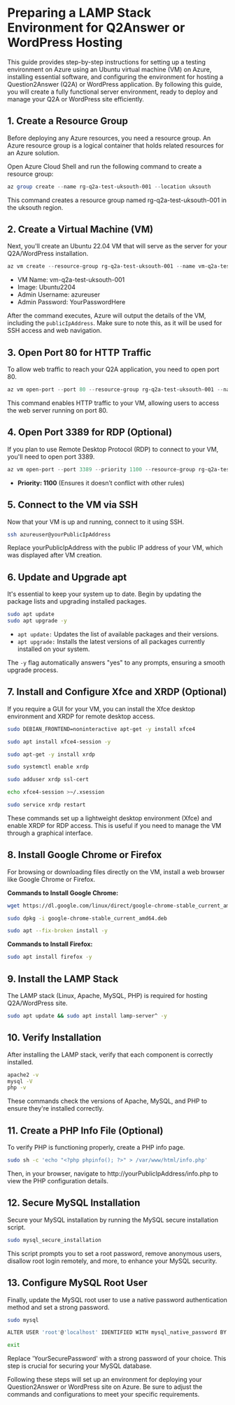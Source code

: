 # Preparing a LAMP Stack Environment for Q2Answer or WordPress Hosting

This guide provides step-by-step instructions for setting up a testing environment on Azure using an Ubuntu virtual machine (VM) on Azure, installing essential software, and configuring the environment for hosting a Question2Answer (Q2A) or WordPress application. By following this guide, you will create a fully functional server environment, ready to deploy and manage your Q2A or WordPress site efficiently.

## 1. Create a Resource Group

Before deploying any Azure resources, you need a resource group. An Azure resource group is a logical container that holds related resources for an Azure solution.

Open Azure Cloud Shell and run the following command to create a resource group:

```powershell
az group create --name rg-q2a-test-uksouth-001 --location uksouth
```
This command creates a resource group named rg-q2a-test-uksouth-001 in the uksouth region.

## 2. Create a Virtual Machine (VM)

Next, you'll create an Ubuntu 22.04 VM that will serve as the server for your Q2A/WordPress installation.

```powershell
az vm create --resource-group rg-q2a-test-uksouth-001 --name vm-q2a-test-uksouth-001 --image Ubuntu2204 --admin-username azureuser  --admin-password 'password'
```

- VM Name: vm-q2a-test-uksouth-001
- Image: Ubuntu2204
- Admin Username: azureuser
- Admin Password: YourPasswordHere

After the command executes, Azure will output the details of the VM, including the `publicIpAddress`. Make sure to note this, as it will be used for SSH access and web navigation.

## 3. Open Port 80 for HTTP Traffic

To allow web traffic to reach your Q2A application, you need to open port 80.

```powershell
az vm open-port --port 80 --resource-group rg-q2a-test-uksouth-001 --name vm-q2a-test-uksouth-001
```
This command enables HTTP traffic to your VM, allowing users to access the web server running on port 80.

## 4. Open Port 3389 for RDP (Optional)

If you plan to use Remote Desktop Protocol (RDP) to connect to your VM, you'll need to open port 3389.

```powershell
az vm open-port --port 3389 --priority 1100 --resource-group rg-q2a-test-uksouth-001 --name vm-q2a-test-uksouth-001
```

- **Priority: 1100** (Ensures it doesn’t conflict with other rules)

## 5. Connect to the VM via SSH

Now that your VM is up and running, connect to it using SSH.

```bash
ssh azureuser@yourPublicIpAddress
```
Replace yourPublicIpAddress with the public IP address of your VM, which was displayed after VM creation.

## 6. Update and Upgrade apt

It's essential to keep your system up to date. Begin by updating the package lists and upgrading installed packages.

```bash
sudo apt update
sudo apt upgrade -y
```

- `apt update:` Updates the list of available packages and their versions.
- `apt upgrade:` Installs the latest versions of all packages currently installed on your system.

The `-y` flag automatically answers "yes" to any prompts, ensuring a smooth upgrade process.

## 7. Install and Configure Xfce and XRDP (Optional)

If you require a GUI for your VM, you can install the Xfce desktop environment and XRDP for remote desktop access.

```bash
sudo DEBIAN_FRONTEND=noninteractive apt-get -y install xfce4
```
```bash
sudo apt install xfce4-session -y
```
```bash
sudo apt-get -y install xrdp
```
```bash
sudo systemctl enable xrdp
```
```bash
sudo adduser xrdp ssl-cert
```
```bash
echo xfce4-session >~/.xsession
```
```bash
sudo service xrdp restart
```

These commands set up a lightweight desktop environment (Xfce) and enable XRDP for RDP access. This is useful if you need to manage the VM through a graphical interface.

## 8. Install Google Chrome or Firefox

For browsing or downloading files directly on the VM, install a web browser like Google Chrome or Firefox.

**Commands to Install Google Chrome:**

```bash
wget https://dl.google.com/linux/direct/google-chrome-stable_current_amd64.deb
```
```bash
sudo dpkg -i google-chrome-stable_current_amd64.deb
```
```bash
sudo apt --fix-broken install -y
```

**Commands to Install Firefox:**

```bash
sudo apt install firefox -y
```

## 9. Install the LAMP Stack

The LAMP stack (Linux, Apache, MySQL, PHP) is required for hosting Q2A/WordPress site.

```bash
sudo apt update && sudo apt install lamp-server^ -y
```

## 10. Verify Installation

After installing the LAMP stack, verify that each component is correctly installed.

```bash
apache2 -v
mysql -V
php -v
```
These commands check the versions of Apache, MySQL, and PHP to ensure they're installed correctly.

## 11. Create a PHP Info File (Optional)

To verify PHP is functioning properly, create a PHP info page.

```bash
sudo sh -c 'echo "<?php phpinfo(); ?>" > /var/www/html/info.php'
```
Then, in your browser, navigate to http://yourPublicIpAddress/info.php to view the PHP configuration details.

## 12. Secure MySQL Installation

Secure your MySQL installation by running the MySQL secure installation script.

```bash
sudo mysql_secure_installation
```
This script prompts you to set a root password, remove anonymous users, disallow root login remotely, and more, to enhance your MySQL security.

## 13. Configure MySQL Root User

Finally, update the MySQL root user to use a native password authentication method and set a strong password.

```bash
sudo mysql
```

```bash
ALTER USER 'root'@'localhost' IDENTIFIED WITH mysql_native_password BY 'YourSecurePassword';
```

```bash
exit
```

Replace 'YourSecurePassword' with a strong password of your choice. This step is crucial for securing your MySQL database.

Following these steps will set up an environment for deploying your Question2Answer or WordPress site on Azure. Be sure to adjust the commands and configurations to meet your specific requirements.
